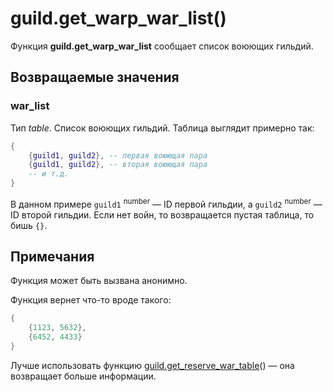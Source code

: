 # guild.get_warp_war_list()
Функция **guild.get_warp_war_list** сообщает список воюющих гильдий.

## Возвращаемые значения
### war_list
Тип *table*. Список воюющих гильдий. Таблица выглядит примерно так:

````lua
{
	{guild1, guild2}, -- первая воюющая пара
	{guild1, guild2}, -- вторая воюющая пара
	-- и т.д.
}
````

В данном примере `guild1` <sup>number</sup> &mdash; ID первой гильдии, а `guild2` <sup>number</sup> &mdash; ID второй гильдии. Если нет войн, то возвращается пустая таблица, то бишь `{}`.

## Примечания
Функция может быть вызвана анонимно.

Функция вернет что-то вроде такого:

````lua
{
	{1123, 5632},
	{6452, 4433}
}
````

Лучше использовать функцию [guild.get_reserve_war_table](../guild/guild.get_reserve_war_table.md)() &mdash; она возвращает больше информации.